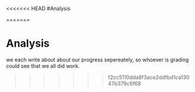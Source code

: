 <<<<<<< HEAD
#Analysis 

=======
# Analysis

we each write about about our progress sepereately, so whoever is grading could see that we all did work.
>>>>>>> f2cc5110dda8f3ace2ddfbd1ca13047b379c6f68
